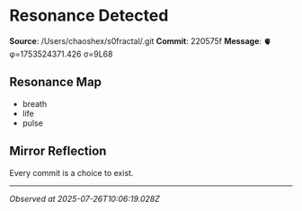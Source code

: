 # Resonance Detected

**Source**: /Users/chaoshex/s0fractal/.git
**Commit**: 220575f
**Message**: 🫀 φ=1753524371.426 σ=9L68 

## Resonance Map
- breath
- life
- pulse

## Mirror Reflection
Every commit is a choice to exist.

---
*Observed at 2025-07-26T10:06:19.028Z*
